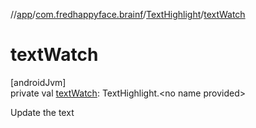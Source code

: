 //[app](../../../index.md)/[com.fredhappyface.brainf](../index.md)/[TextHighlight](index.md)/[textWatch](text-watch.md)

# textWatch

[androidJvm]\
private val [textWatch](text-watch.md): TextHighlight.&lt;no name provided&gt;

Update the text
